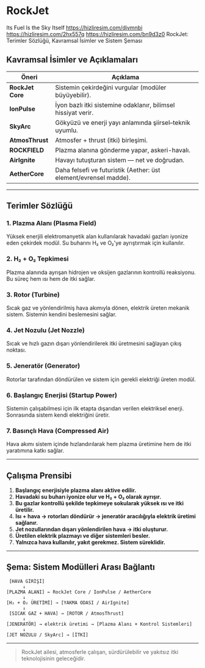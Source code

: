 # RockJet
Its Fuel Is the Sky Itself
https://hizliresim.com/djvmnbi
https://hizliresim.com/2hx557q
https://hizliresim.com/bn9d3z0
RockJet: Terimler Sözlüğü, Kavramsal İsimler ve Sistem Şeması

## Kavramsal İsimler ve Açıklamaları

| Öneri          | Açıklama |
|----------------|----------|
| **RockJet Core** | Sistemin çekirdeğini vurgular (modüler büyüyebilir). |
| **IonPulse**     | İyon bazlı itki sistemine odaklanır, bilimsel hissiyat verir. |
| **SkyArc**       | Gökyüzü ve enerji yayı anlamında şiirsel–teknik uyumlu. |
| **AtmosThrust**  | Atmosfer + thrust (itki) birleşimi. |
| **ROCKFIELD**    | Plazma alanına gönderme yapar, askeri-havalı. |
| **AirIgnite**    | Havayı tutuşturan sistem — net ve doğrudan. |
| **AetherCore**   | Daha felsefi ve futuristik (Aether: üst element/evrensel madde). |

---

## Terimler Sözlüğü

### 1. Plazma Alanı (Plasma Field)
Yüksek enerjili elektromanyetik alan kullanılarak havadaki gazları iyonize eden çekirdek modül. Su buharını H₂ ve O₂'ye ayrıştırmak için kullanılır.

### 2. H₂ + O₂ Tepkimesi
Plazma alanında ayrışan hidrojen ve oksijen gazlarının kontrollü reaksiyonu. Bu süreç hem ısı hem de itki sağlar.

### 3. Rotor (Turbine)
Sıcak gaz ve yönlendirilmiş hava akımıyla dönen, elektrik üreten mekanik sistem. Sistemin kendini beslemesini sağlar.

### 4. Jet Nozulu (Jet Nozzle)
Sıcak ve hızlı gazın dışarı yönlendirilerek itki üretmesini sağlayan çıkış noktası.

### 5. Jeneratör (Generator)
Rotorlar tarafından döndürülen ve sistem için gerekli elektriği üreten modül.

### 6. Başlangıç Enerjisi (Startup Power)
Sistemin çalışabilmesi için ilk etapta dışarıdan verilen elektriksel enerji. Sonrasında sistem kendi elektriğini üretir.

### 7. Basınçlı Hava (Compressed Air)
Hava akımı sistem içinde hızlandırılarak hem plazma üretimine hem de itki yaratımına katkı sağlar.

---

## Çalışma Prensibi

1. **Başlangıç enerjisiyle plazma alanı aktive edilir.**
2. **Havadaki su buharı iyonize olur ve H₂ + O₂ olarak ayrışır.**
3. **Bu gazlar kontrollü şekilde tepkimeye sokularak yüksek ısı ve itki üretilir.**
4. **Isı + hava → rotorları döndürür → jeneratör aracılığıyla elektrik üretimi sağlanır.**
5. **Jet nozullarından dışarı yönlendirilen hava → itki oluşturur.**
6. **Üretilen elektrik plazmayı ve diğer sistemleri besler.**
7. **Yalnızca hava kullanılır, yakıt gerekmez. Sistem süreklidir.**

---

## Şema: Sistem Modülleri Arası Bağlantı

```
 [HAVA GİRİŞİ]
      ↓
[PLAZMA ALANI] ← RockJet Core / IonPulse / AetherCore
      ↓
[H₂ + O₂ ÜRETİMİ] → [YAKMA ODASI / AirIgnite]
      ↓
 [SICAK GAZ + HAVA] → [ROTOR / AtmosThrust]
      ↓
[JENERATÖR] → elektrik üretimi → [Plazma Alanı + Kontrol Sistemleri]
      ↓
[JET NOZULU / SkyArc] → [İTKİ]
```

---

> RockJet ailesi, atmosferle çalışan, sürdürülebilir ve yakıtsız itki teknolojisinin geleceğidir.
